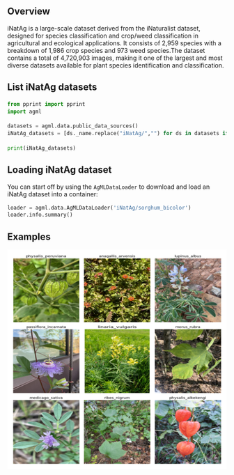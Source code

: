 ## Overview

iNatAg is a large-scale dataset derived from the iNaturalist dataset, designed for species classification and crop/weed classification in agricultural and ecological applications. It consists of 2,959 species with a breakdown of 1,986 crop species and 973 weed species.The dataset contains a total of 4,720,903 images, making it one of the largest and most diverse datasets available for plant species identification and classification.

## List iNatAg datasets

```python
from pprint import pprint
import agml

datasets = agml.data.public_data_sources()
iNatAg_datasets = [ds._name.replace("iNatAg/","") for ds in datasets if "iNatAg" in ds._name]

print(iNatAg_datasets)
```

## Loading iNatAg dataset

You can start off by using the `AgMLDataLoader` to download and load an iNatAg dataset into a container:

```python
loader = agml.data.AgMLDataLoader('iNatAg/sorghum_bicolor')
loader.info.summary()
```

## Examples 
![Example Images for iNatAg](https://github.com/Project-AgML/AgML/blob/main/docs/sample_images/iNatAg_sample_images.png)
